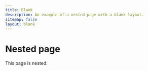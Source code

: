 ```yaml
---
title: Blank
description: An example of a nested page with a blank layout.
sitemap: false
layout: blank
---
```


# Nested page

This page is nested.
